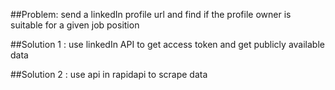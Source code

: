 ##Problem: 
send a linkedIn profile url and find if the profile owner is suitable for a given job position 

##Solution 1 :
use linkedIn API to get access token and get publicly available data

##Solution 2 :
use api in rapidapi to scrape data

